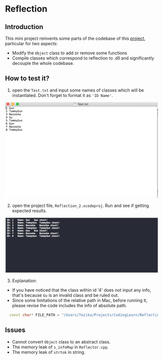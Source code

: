 # Reflection
## Introduction<a name="link"/><a name="dot"/>
 
 This mini project reinvents some parts of the codebase of this [project](http://www.oschina.net/code/snippet_230828_9913), particular for two aspects:
 * Modify the `Object` class to add or remove some functions
 * Compile classes which correspond to reflection to .dll and significantly decouple the whole codebase. 

## How to test it?
1. open the `Test.txt` and input some names of classes which will be instantiated. Don't forget to format it as `'ID Name'`.  

![](https://github.com/Tezika/ImageCache/blob/master/Reflection/p1.png)  

2. open the project file, `Reflection_2.xcodeproj`. Run and see if getting expected results.  

![](https://github.com/Tezika/ImageCache/blob/master/Reflection/p2.png)

 3. Explanation:   
 * If you have noticed that the class within id '4' does not input any info, that's because `Gu` is an invalid class and be ruled out.
 * Since some limitations of the relative path in Mac, before running it, please revise the code includes the info of absolute path.
```cpp
  const char* FILE_PATH = "/Users/Tezika/Projects/CodingLearn/Reflection_2/Test.txt";
```
## Issues
  * Cannot convert `Object` class to an abstract class.   
  * The memory leak of `s_infoMap` in `Reflector.cpp`.
  * The memory leak of `strtok` in string.
 
  




